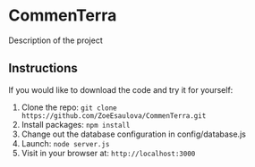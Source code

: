 # CommenTerra

Description of the project

## Instructions

If you would like to download the code and try it for yourself:

1. Clone the repo: `git clone https://github.com/ZoeEsaulova/CommenTerra.git`
2. Install packages: `npm install`
3. Change out the database configuration in config/database.js
4. Launch: `node server.js`
5. Visit in your browser at: `http://localhost:3000`



